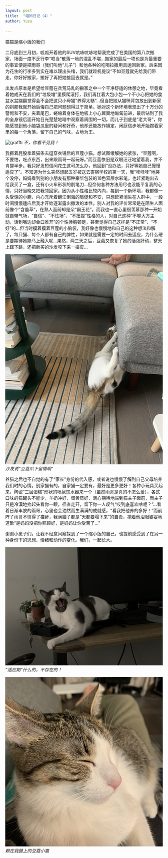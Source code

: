 ```yaml
---
layout: post
title:  "喵妈日记（4）"
author: Yuzu

---
```

猫猫是缩小版的我们

二月底到三月初，呱呱开着他的SUV吭哧吭哧地帮我完成了在美国的第八次搬家，场面一度不乏行李“哐当”散落一地的混乱不堪…搬家的最后一项也是为最重要的事宜便是把雨哥（我们叫他“儿子”）和他各种的吃喝拉撒用具运回新家。后来因为花生的行李多到实在难以理出头绪，我们就趁机提议“不如豆蔻就先给我们带走，你好好搬家，搬好了再把她接回去就是。”

出发点原本是希望给豆蔻在兵荒马乱的搬家之中一个干净舒适的休憩之地，毕竟看着她成天在我们的“垃圾堆”里摸爬滚打，我们再扛着大包小包一个不小心把她的食盆水盆踹翻觉得会不会把这只小母猫“养得太糙”…但当把她从猫咪背包放出到新家的刹那我就开始后悔自己把问题想得过于简单。她对这个新环境表现出了十万分的警惕和不安，夹着尾巴，蜷缩着身体在地板上小心翼翼地匍匐前进，最后钻到了我的全身镜后面开始目光楚楚地暗中观察着周围的一切。而儿子到底是“老大哥”，你能感觉到他小脑袋瓜里的疑问和好奇，他却还能故作镇定，闲庭信步地开始蹭着家里的每一个角落，留下自己的气味，占地为王。

![graffti](/assets/images/“不，你看不见我！.jpg)
*不，你看不见我！*

我撅着屁股拿着猫条去逗穿衣镜后的豆蔻小猫，想试图缓解她的紧张，“豆蔻啊，不要怕，吃点东西，出来跟雨哥一起玩呀。”而豆蔻依旧是双眼汪汪地望着我，并不肯挪半步。我只好发短信问花生这可怎么办，他回到“没办法，只好等她自己慢慢适应了”。不知道为什么突然想起五岁被送去寄宿学校的第一天，我“哇哇哇“地哭个没停，妈妈看到别的小朋友有那种豪华包装的18色双层水彩笔，也赶紧跑出去给我买了一盒，还有小火车形状的削笔刀…但奈何各种方法用尽也没能平复我的心情，只好当晚又把我领回家。因为从小性格比较内向，每到一个新环境，我都像一头受惊的小鹿，内心充斥着翻江倒海的局促和不安，只想赶紧消失在人群中，一段时间慢慢适应后我才开始逐渐露出撒泼的本性。别人对我的评价常常是在陌生人面前像个”含羞草“，在熟人面前却是朵“霸王花”。而我也一直心里很羡慕那种一开始就自带气场，“自信”、“不怯场”、“不扭捏”性格的人，对自己这种“不够大方主动，话到嘴边却金口难开”的个性捶胸顿足，甚至觉得自己这样是“不正常”、“不好”的…但当时摸着摸着豆蔻的小脑袋，我好像也慢慢地和自己的这种想法和解了，每只猫、每个人都有自己的脾性，如果就是需要一定的时间去适应，为什么硬是要期待她能马上融入呢…果然，两三天之后，豆蔻又恢复了她的活泼好动，整天上蹿下跳，还把新买的沙发咬下来一撮皮…

![graffti](/assets/images/沙发说“豆蔻爪下留情啊”.jpg)
*沙发说“豆蔻爪下留情啊”*

养猫之后也不自觉的有了“家长”身份的代入感，或者说也慢慢了解到自己父母培养我们时的心情。别家猫有的，自家猫一定要有，最好是更多更好！各种小玩具买起来，陶瓷“三层蛋糕”形状的喷泉饮水器来一个（虽然雨哥是真的不怎么爱），各式口味的猫罐头不能少，羊奶冲好，蛋黄蒸好，满心期待地端到猫主子面前，而主子只是冷漠地抬起头看你一眼，径直走开，留下你一人叹气“哎到底喜欢啥呢？”…看着日渐丰腴的雨哥，心里也会油然而生满满的成就感，“看我把他养的多好！”而前阵子雨哥不慎得了猫藓，我满脑子都是“天都要塌下来”的自责，抱着他泪眼婆娑地道歉“是妈妈没把你照顾好，是妈妈让你受苦了…”

谢谢小崽子们，让我不经意间窥探到了一个缩小版的自己，也提前感受到了在另一种身份下的思想、情绪和动作的变化。我们，一起长大。

![graffti](/assets/images/“适应期”什么的，不存在的！.jpg)
*“适应期”什么的，不存在的！*

![graffti](/assets/images/赖在我腿上的豆蔻小猫.jpg)
*赖在我腿上的豆蔻小猫*
